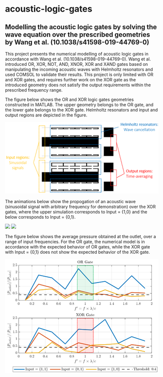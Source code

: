 # acoustic-logic-gates
## **Modelling the acoustic logic gates by solving the wave equation over the prescribed geometries by Wang et al. (10.1038/s41598-019-44769-0)**

This project presents the numerical modelling of acoustic logic gates in accordance with Wang et al. (10.1038/s41598-019-44769-0). Wang et al. introduced OR, XOR, NOT, AND, XNOR, XOR and XAND gates based on manipulating the incoming acoustic waves with Helmholtz resonators and used COMSOL to validate their results. This project is only limited with OR and XOR gates, and requires further work on the XOR gate as the introduced geometry does not satisfy the output requirements within the prescribed frequency range.

The figure below shows the OR and XOR logic gates geometries constructed in MATLAB. The upper geometry belongs to the OR gate, and the lower gate belongs to the XOR gate. Helmholtz resonators and input and output regions are depicted in the figure.

 <img src="https://github.com/lynspica/acoustic-logic-gates/blob/main/figs/geometries.PNG" width="600">

The animations below show the propogation of an acoustic wave (sinusoidal signal with arbitrary frequency for demonstration) over the XOR gates, where the upper simulation corresponds to Input = {1,0} and the below corresponds to Input = {0,1}.  

 <img src="https://github.com/lynspica/acoustic-logic-gates/blob/main/figs/XOR_input10prefactor_19.gif" width="600">
 <img src="https://github.com/lynspica/acoustic-logic-gates/blob/main/figs/XOR_input01prefactor_19.gif" width="600">

The figure below shows the average pressure obtained at the outlet, over a range of input frequencies. For the OR gate, the numerical model is in accordance with the expected behavior of OR gates, while the XOR gate with Input = {0,1} does not show the expected behavior of the XOR gate.

 <img src="https://github.com/lynspica/acoustic-logic-gates/blob/main/figs/results.PNG" width="600">
